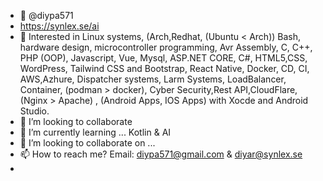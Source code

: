- 👋  @diypa571 
- https://synlex.se/ai
- 👀 Interested in  Linux systems, (Arch,Redhat,  (Ubuntu < Arch)) Bash, hardware design, microcontroller programming,  Avr Assembly, C, C++,  PHP (OOP), Javascript,  Vue, Mysql, ASP.NET CORE, C#, HTML5,CSS, WordPress, Tailwind CSS and Bootstrap, React Native, Docker, CD, CI, AWS,Azhure, Dispatcher systems, Larm Systems, LoadBalancer, Container, (podman > docker), Cyber Security,Rest API,CloudFlare, (Nginx > Apache) , (Android Apps, IOS Apps) with Xocde and Android Studio.
- 💞️ I’m looking to collaborate  
- 🌱 I’m currently learning ...   Kotlin & AI
- 💞️ I’m looking to collaborate on ...
- 📫 How to reach me? Email: diypa571@gmail.com & diyar@synlex.se
- 

<!---
diypa571/diypa571 is a ✨ special ✨ repository because its `README.md` (this file) appears on your GitHub profile.
You can click the Preview link to take a look at your changes.
--->

